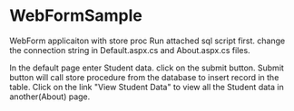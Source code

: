 # WebFormSample
WebForm applicaiton with store proc
Run attached sql script first. change the connection string in  Default.aspx.cs and About.aspx.cs files.


In the default page enter Student data. click on the submit button.
Submit button will call store procedure from the database to insert record in the table. 
Click on the link "View Student Data" to view all the Student data in another(About) page.
